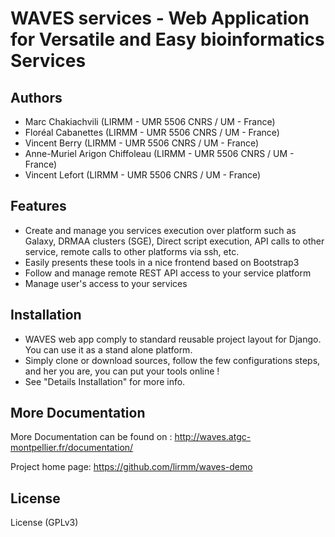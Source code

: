 WAVES services - Web Application for Versatile and Easy bioinformatics Services  
===============================================================================


Authors
-------
* Marc Chakiachvili (LIRMM - UMR 5506 CNRS / UM - France)
* Floréal Cabanettes (LIRMM - UMR 5506 CNRS / UM  - France)
* Vincent Berry (LIRMM - UMR 5506 CNRS / UM - France)
* Anne-Muriel Arigon Chiffoleau (LIRMM - UMR 5506 CNRS / UM - France)
* Vincent Lefort (LIRMM - UMR 5506 CNRS / UM - France)

Features
--------

- Create and manage you services execution over platform such as Galaxy, DRMAA clusters (SGE), Direct script execution, API calls to other service, remote calls to other platforms via ssh, etc.
- Easily presents these tools in a nice frontend based on Bootstrap3
- Follow and manage remote REST API access to your service platform
- Manage user's access to your services

Installation
------------

- WAVES web app comply to standard reusable project layout for Django. You can use it as a stand alone platform.
- Simply clone or download sources, follow the few configurations steps, and her you are, you can put your tools online !
- See "Details Installation" for more info.

More Documentation
------------------
More Documentation can be found on :
http://waves.atgc-montpellier.fr/documentation/

Project home page:
https://github.com/lirmm/waves-demo


License
-------
License (GPLv3)

